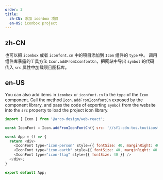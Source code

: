```yaml
---
order: 3
title:
  zh-CN: 添加 iconbox 项目
  en-US: iconbox project
---
```


## zh-CN

也可以把 `iconbox` 或者 `iconfont.cn` 中的项目添加到 `Icon` 组件的 `type` 中。 调用组件库暴露的工具方法 `Icon.addFromIconfontCn`，把网站中导出 `symbol` 的代码传入 `src` 属性中加载项目图标库。

## en-US

You can also add items in `iconbox` or `iconfont.cn` to the `type` of the `Icon` component. Call the method `Icon.addFromIconfontCn` exposed by the component library, and pass the code of exporting `symbol` from the website into the `src` property to load the project icon library.

```js
import { Icon } from '@arco-design/web-react';

const IconFont = Icon.addFromIconFontCn({ src: '//sf1-cdn-tos.toutiaostatic.com/obj/iconfont/index_8132353a46ca4ac1314b8903202269af.js' });

const App = () => {
  return <div>
    <IconFont type="icon-person" style={{ fontSize: 40, marginRight: 40 }} />
    <IconFont type="icon-earth" style={{ fontSize: 40, marginRight: 40 }} />
    <IconFont type="icon-flag" style={{ fontSize: 40 }} />
  </div>;
}

export default App;
```

